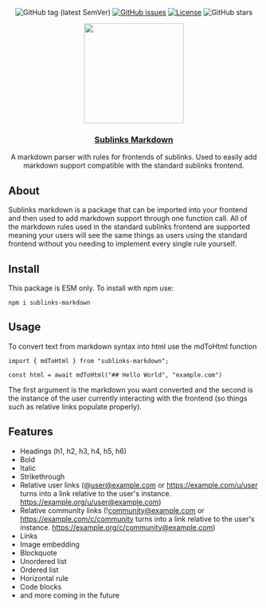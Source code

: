 <div align="center">
  
![GitHub tag (latest SemVer)](https://img.shields.io/github/release/sublinks/sublinks-markdown.svg?style=for-the-badge)
[![GitHub issues](https://img.shields.io/github/issues-raw/sublinks/sublinks-markdown.svg?style=for-the-badge)](https://github.com/sublinks/sublinks-markdown/issues)
[![License](https://img.shields.io/github/license/sublinks/sublinks-markdown.svg?style=for-the-badge)](LICENSE)
![GitHub stars](https://img.shields.io/github/stars/sublinks/sublinks-markdown.svg?style=for-the-badge)

</div>
<div align="center">
  <img src="https://avatars.githubusercontent.com/u/153321235?s=200&v=4" width=200px height=200px></img>
  <h3 align="center"><a href="">Sublinks Markdown</a></h3>
  <p align="center">
    A markdown parser with rules for frontends of sublinks. Used to easily add markdown support compatible with the standard sublinks frontend.
  </p>
</div>

## About

Sublinks markdown is a package that can be imported into your frontend and then used to add markdown support through one function call. All of the markdown rules used in the standard sublinks frontend are supported meaning your users will see the same things as users using the standard frontend without you needing to implement every single rule yourself.

## Install

This package is ESM only. To install with npm use:

```
npm i sublinks-markdown
```

## Usage

To convert text from markdown syntax into html use the mdToHtml function

```
import { mdToHtml } from "sublinks-markdown";

const html = await mdToHtml("## Hello World", "example.com")
```

The first argument is the markdown you want converted and the second is the instance of the user currently interacting with the frontend (so things such as relative links populate properly).

## Features

- Headings (h1, h2, h3, h4, h5, h6)
- Bold
- Italic
- Strikethrough
- Relative user links (@user@example.com or https://example.com/u/user turns into a link relative to the user's instance. https://example.org/u/user@example.com)
- Relative community links (!community@example.com or https://example.com/c/community turns into a link relative to the user's instance. https://example.org/c/community@example.com)
- Links
- Image embedding
- Blockquote
- Unordered list
- Ordered list
- Horizontal rule
- Code blocks
- and more coming in the future
